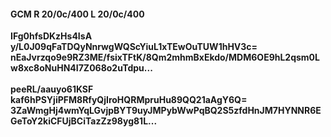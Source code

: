 #### GCM R 20/0c/400 L 20/0c/400
**IFg0hfsDKzHs4IsA**<br/>**y/L0J09qFaTDQyNnrwgWQScYiuL1xTEwOuTUW1hHV3c=**<br/>**nEaJvrzqo9e9RZ3ME/fsixTFtK/8Qm2mhmBxEkdo/MDM6OE9hL2qsm0Lw8xc8oNuHN4I7Z068o2uTdpu...**<br/><br/>
**peeRL/aauyo61KSF**<br/>**kaf6hPSYjiPFM8RfyQjIroHQRMpruHu89QQ21aAgY6Q=**<br/>**3ZaWmgHj4wmYqLGvjpBYT9uyJMPybWwPqBQ2S5zfdHnJM7HYNNR6EGeToY2kiCFUjBCiTazZz98yg81L...**